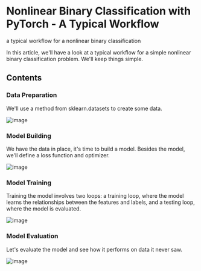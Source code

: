 # Nonlinear Binary Classification with PyTorch - A Typical Workflow
a typical workflow for a nonlinear binary classification

In this article, we'll have a look at a typical workflow for a simple nonlinear binary classification problem. We'll keep things simple.

## Contents

### Data Preparation
We'll use a method from sklearn.datasets to create some data.

![image](https://github.com/user-attachments/assets/feac0c15-6836-407b-b8c9-b70193de53b1)

### Model Building
We have the data in place, it's time to build a model. Besides the model, we'll define a loss function and optimizer.

![image](https://github.com/user-attachments/assets/9c897ba8-dec1-441f-9ec4-c8277c6d6239)

### Model Training
Training the model involves two loops: a training loop, where the model learns the relationships between the features and labels, and a testing loop, where the model is evaluated.

![image](https://github.com/user-attachments/assets/4bb2a9c9-2787-40c5-b5dc-e118e8251f48)

### Model Evaluation
Let's evaluate the model and see how it performs on data it never saw.

![image](https://github.com/user-attachments/assets/1fef8924-3b9e-4ad5-b585-8dcb79e8c58d)

